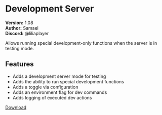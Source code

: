 # Development Server

**Version:** 1.08  
**Author:** Samael  
**Discord:** @liliaplayer  

Allows running special development-only functions when the server is in testing mode.

## Features

- Adds a development server mode for testing
- Adds the ability to run special development functions
- Adds a toggle via configuration
- Adds an environment flag for dev commands
- Adds logging of executed dev actions

[Download](https://github.com/LiliaFramework/Modules/raw/refs/heads/gh-pages/developmentserver.zip)
